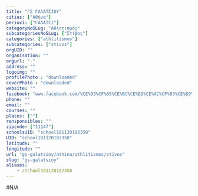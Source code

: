```yaml
---
title: "ΓΣ ΓΑΛΑΤΣΙΟΥ"
cities: ["Αθήνα"]
perioxi: ["ΓΑΛΑΤΣΙ"]
categoryNoSLug: "Αθλητισμός"
subcategoriesNoSLug: ["Στίβος"]
categories: ["athlitismos"]
subcategories: ["stivos"]
orgUID: ""
organisation: ""
orgurl: "-"
address: ""
logoimg: ""
profilePhoto : "downloaded"
coverPhoto : "downloaded"
website: ""
facebook: "www.facebook.com/%CE%93%CF%85%CE%BC%CE%BD%CE%AC%CF%83%CE%B9%CE%BF%CE%BD-%CE%93%CF%85%CE%BC%CE%BD%CE%B1%CF%83%CF%84%CE%B9%CE%BA%CF%8C%CF%82-%CE%A3%CF%8D%CE%BB%CE%BB%CE%BF%CE%B3%CE%BF%CF%82-%CE%93%CE%B1%CE%BB%CE%B1%CF%84%CF%83%CE%AF%CE%BF%CF%85-1643994175864355/"
phone: ""
email: ""
courses: ""
places: [""]
rensponsibles: ""
zipcode: ["11147"]
schoolsUID: "school181120182358"
UID: "school181120182358"
latitude: ""
longitude: ""
url: "gs-galatsioy/athina/athlitismos/stivos"
slug: "gs-galatsioy"
aliases:
    - /school181120182358
---
```





#N/A